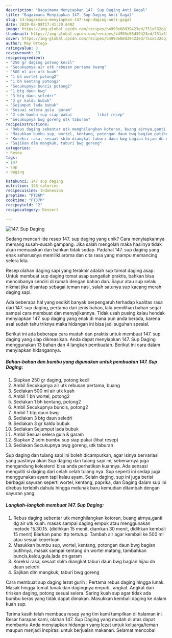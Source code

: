 ```yaml
---
description: "Bagaimana Menyiapkan 147. Sup Daging Anti Gagal"
title: "Bagaimana Menyiapkan 147. Sup Daging Anti Gagal"
slug: 53-bagaimana-menyiapkan-147-sup-daging-anti-gagal
date: 2020-08-08T17:41:29.640Z
image: https://img-global.cpcdn.com/recipes/b4993e08d39423ed/751x532cq70/147-sup-daging-foto-resep-utama.jpg
thumbnail: https://img-global.cpcdn.com/recipes/b4993e08d39423ed/751x532cq70/147-sup-daging-foto-resep-utama.jpg
cover: https://img-global.cpcdn.com/recipes/b4993e08d39423ed/751x532cq70/147-sup-daging-foto-resep-utama.jpg
author: May Ortega
ratingvalue: 3
reviewcount: 13
recipeingredient:
- "250 gr daging potong kecil"
- "Secukupnya air utk rebusan pertama buang"
- "500 ml air utk kuah"
- "1 bh wortel potong2"
- "1 bh kentang potong2"
- "Secukupnya buncis potong2"
- "1 btg daun bwg"
- "3 btg daun seledri"
- "3 gr kaldu bubuk"
- "Sejumput lada bubuk"
- "Sesuai selera gula  garam"
- "2 sdm bumbu sup siap pakai           lihat resep"
- "Secukupnya bwg goreng utk taburan"
recipeinstructions:
- "Rebus daging sebentar utk menghilangkan kotoran, buang airnya,ganti dg air utk kuah. masak sampai daging empuk atau menggunakan metode 15.30.15. (didihkan 15 menit, diamkan 30 menit, didihkan kembali 15 menit) Biarkan panci ttp tertutup. Tambah air agar kembali ke 500 ml atau sesuai keperluan"
- "Masukkan bumbu sup, wortel, kentang, potongan daun bwg bagian putihnya, masak sampai kentang dn wortel matang, tambahkan buncis,kaldu,gula,lada dn garam"
- "Koreksi rasa, sesaat sblm diangkat taburi daun bwg bagian hijau dn daun seledri"
- "Sajikan dlm mangkuk, taburi bwg goreng"
categories:
- Resep
tags:
- 147
- sup
- daging

katakunci: 147 sup daging 
nutrition: 128 calories
recipecuisine: Indonesian
preptime: "PT26M"
cooktime: "PT37M"
recipeyield: "2"
recipecategory: Dessert

---
```



![147. Sup Daging](https://img-global.cpcdn.com/recipes/b4993e08d39423ed/751x532cq70/147-sup-daging-foto-resep-utama.jpg)

Sedang mencari ide resep 147. sup daging yang unik? Cara menyiapkannya memang susah-susah gampang. Jika salah mengolah maka hasilnya tidak akan memuaskan dan bahkan tidak sedap. Padahal 147. sup daging yang enak seharusnya memiliki aroma dan cita rasa yang mampu memancing selera kita.

Resep olahan daging sapi yang terakhir adalah sup tomat daging asap. Untuk membuat sup daging tomat asap sangatlah praktis, bahkan bisa mencobanya sendiri di rumah dengan bahan dan. Sayur atau sup selalu nikmat jika disantap sebagai teman nasi, salah satunya sup kacang merah daging sapi.

Ada beberapa hal yang sedikit banyak berpengaruh terhadap kualitas rasa dari 147. sup daging, pertama dari jenis bahan, lalu pemilihan bahan segar sampai cara membuat dan menyajikannya. Tidak usah pusing kalau hendak menyiapkan 147. sup daging yang enak di mana pun anda berada, karena asal sudah tahu triknya maka hidangan ini bisa jadi suguhan spesial.


Berikut ini ada beberapa cara mudah dan praktis untuk membuat 147. sup daging yang siap dikreasikan. Anda dapat menyiapkan 147. Sup Daging menggunakan 13 bahan dan 4 langkah pembuatan. Berikut ini cara dalam menyiapkan hidangannya.

<!--inarticleads1-->

##### Bahan-bahan dan bumbu yang digunakan untuk pembuatan 147. Sup Daging:

1. Siapkan 250 gr daging, potong kecil
1. Ambil Secukupnya air utk rebusan pertama, buang
1. Sediakan 500 ml air utk kuah
1. Ambil 1 bh wortel, potong2
1. Sediakan 1 bh kentang, potong2
1. Ambil Secukupnya buncis, potong2
1. Ambil 1 btg daun bwg
1. Sediakan 3 btg daun seledri
1. Sediakan 3 gr kaldu bubuk
1. Sediakan Sejumput lada bubuk
1. Ambil Sesuai selera gula &amp; garam
1. Siapkan 2 sdm bumbu sup siap pakai           (lihat resep)
1. Sediakan Secukupnya bwg goreng, utk taburan


Sup daging dan tulang sapi ini boleh dicampurkan, agar isinya bervariasi yang pastinya akan Sup daging dan tulang sapi ini, sebenarnya juga mengandung kolesterol bisa anda perhatikan kuahnya. Ada sensasi menguliti si daging dari celah celah tulang nya. Sup seperti ini sedap juga menggunakan ayam tapi kalau ayam. Selain daging, sup ini juga berisi berbagai sayuran seperti wortel, kentang, paprika, dan Daging dalam sup ini direbus terlebih dahulu hingga melunak baru kemudian ditambah dengan sayuran yang. 

<!--inarticleads2-->

##### Langkah-langkah membuat 147. Sup Daging:

1. Rebus daging sebentar utk menghilangkan kotoran, buang airnya,ganti dg air utk kuah. masak sampai daging empuk atau menggunakan metode 15.30.15. (didihkan 15 menit, diamkan 30 menit, didihkan kembali 15 menit) Biarkan panci ttp tertutup. Tambah air agar kembali ke 500 ml atau sesuai keperluan
1. Masukkan bumbu sup, wortel, kentang, potongan daun bwg bagian putihnya, masak sampai kentang dn wortel matang, tambahkan buncis,kaldu,gula,lada dn garam
1. Koreksi rasa, sesaat sblm diangkat taburi daun bwg bagian hijau dn daun seledri
1. Sajikan dlm mangkuk, taburi bwg goreng


Cara membuat sup daging lezat gurih : Pertama rebus daging hingga lunak. Masak hingga tomat lunak dan dagingnya empuk , angkat. Angkat dan tiriskan daging, potong sesuai selera. Saring kuah sup agar tidak ada bumbu keras yang tidak dapat dimakan. Masukkan kembali daging ke dalam kuah sup. 

Terima kasih telah membaca resep yang tim kami tampilkan di halaman ini. Besar harapan kami, olahan 147. Sup Daging yang mudah di atas dapat membantu Anda menyiapkan hidangan yang lezat untuk keluarga/teman maupun menjadi inspirasi untuk berjualan makanan. Selamat mencoba!

